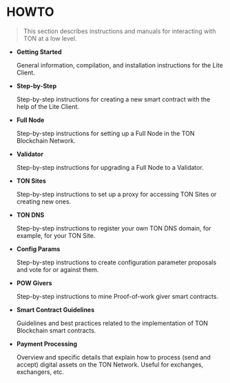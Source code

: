 # HOWTO

> This section describes instructions and manuals for interacting with TON at a low level.


* **Getting Started**

  General information, compilation, and installation instructions for the Lite Client.

* **Step-by-Step**

  Step-by-step instructions for creating a new smart contract with the help of the Lite Client.

* **Full Node**

  Step-by-step instructions for setting up a Full Node in the TON Blockchain Network.

* **Validator**

  Step-by-step instructions for upgrading a Full Node to a Validator.

* **TON Sites**

  Step-by-step instructions to set up a proxy for accessing TON Sites or creating new ones.

* **TON DNS**

  Step-by-step instructions to register your own TON DNS domain, for example, for your TON Site.

* **Config Params**

  Step-by-step instructions to create configuration parameter proposals and vote for or against them.

* **POW Givers**

  Step-by-step instructions to mine Proof-of-work giver smart contracts.

* **Smart Contract Guidelines**

  Guidelines and best practices related to the implementation of TON Blockchain smart contracts.

* **Payment Processing**

  Overview and specific details that explain how to process (send and accept) digital assets on the TON Network. Useful for exchanges, exchangers, etc.
